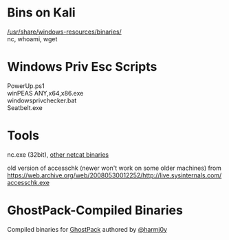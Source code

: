 # Bins on Kali 
[/usr/share/windows-resources/binaries/](https://gitlab.com/kalilinux/packages/windows-binaries/)   
nc, whoami, wget 

# Windows Priv Esc Scripts
PowerUp.ps1   
winPEAS ANY,x64,x86.exe   
windowsprivchecker.bat   
Seatbelt.exe   

# Tools
nc.exe (32bit), [other netcat binaries](https://github.com/int0x33/nc.exe/) 

old version of accesschk (newer won't work on some older machines) from https://web.archive.org/web/20080530012252/http://live.sysinternals.com/accesschk.exe 

# GhostPack-Compiled Binaries
Compiled binaries for [GhostPack](https://github.com/GhostPack) authored by [@harmj0y](https://twitter.com/harmj0y)
